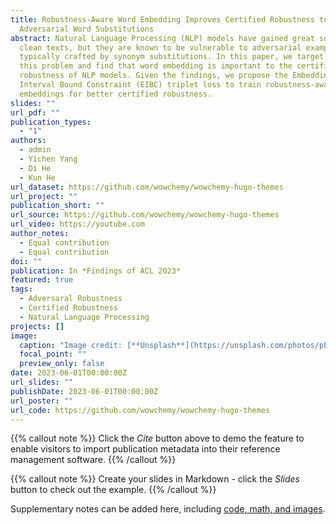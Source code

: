 ```yaml
---
title: Robustness-Aware Word Embedding Improves Certified Robustness to
  Adversarial Word Substitutions
abstract: Natural Language Processing (NLP) models have gained great success on
  clean texts, but they are known to be vulnerable to adversarial examples
  typically crafted by synonym substitutions. In this paper, we target to solve
  this problem and find that word embedding is important to the certified
  robustness of NLP models. Given the findings, we propose the Embedding
  Interval Bound Constraint (EIBC) triplet loss to train robustness-aware word
  embeddings for better certified robustness.
slides: ""
url_pdf: ""
publication_types:
  - "1"
authors:
  - admin
  - Yichen Yang
  - Di He
  - Kun He
url_dataset: https://github.com/wowchemy/wowchemy-hugo-themes
url_project: ""
publication_short: ""
url_source: https://github.com/wowchemy/wowchemy-hugo-themes
url_video: https://youtube.com
author_notes:
  - Equal contribution
  - Equal contribution
doi: ""
publication: In *Findings of ACL 2023*
featured: true
tags:
  - Adversaral Robustness
  - Certified Robustness
  - Natural Language Processing
projects: []
image:
  caption: "Image credit: [**Unsplash**](https://unsplash.com/photos/pLCdAaMFLTE)"
  focal_point: ""
  preview_only: false
date: 2023-06-01T00:00:00Z
url_slides: ""
publishDate: 2023-06-01T00:00:00Z
url_poster: ""
url_code: https://github.com/wowchemy/wowchemy-hugo-themes
---
```


{{% callout note %}}
Click the _Cite_ button above to demo the feature to enable visitors to import publication metadata into their reference management software.
{{% /callout %}}

{{% callout note %}}
Create your slides in Markdown - click the _Slides_ button to check out the example.
{{% /callout %}}

Supplementary notes can be added here, including [code, math, and images](https://wowchemy.com/docs/writing-markdown-latex/).
